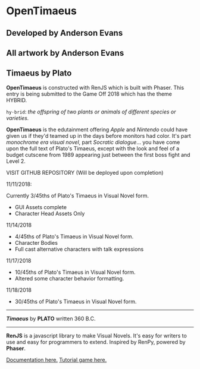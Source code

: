 # OpenTimaeus

## Developed by Anderson Evans
## All artwork by Anderson Evans
## Timaeus by Plato

**OpenTimaeus** is constructed with RenJS which is built with Phaser.  This entry is being submitted to the Game Off 2018 which has the theme HYBRID.

`hy·brid`: *the offspring of two plants or animals of different species or varieties.*

**OpenTimaeus** is the edutainment offering *Apple* and *Nintendo* could have given us if they'd teamed up in the days before monitors had color.  It's part *monochrome era visual novel*, part *Socratic dialogue*... you have come upon the full text of Plato's Timaeus, except with the look and feel of a budget cutscene from 1989 appearing just between the first boss fight and Level 2.

VISIT GITHUB REPOSITORY (Will be deployed upon completion)

11/11/2018:

Currently 3/45ths of Plato's Timaeus in Visual Novel form.
* GUI Assets complete
* Character Head Assets Only

11/14/2018

* 4/45ths of Plato's Timaeus in Visual Novel form.
* Character Bodies
* Full cast alternative characters with talk expressions

11/17/2018

* 10/45ths of Plato's Timaeus in Visual Novel form.
* Altered some character behavior formatting.

11/18/2018
* 30/45ths of Plato's Timaeus in Visual Novel form.

---

***Timaeus*** by **PLATO** written 360 B.C.

---

**RenJS** is a javascript library to make Visual Novels. It's easy for writers to use and easy for programmers to extend. Inspired by RenPy, powered by **Phaser**.

[Documentation here.](https://lunafromthemoon.github.io/RenJS/)
[Tutorial game here.](https://lunafromthemoon.itch.io/renjs)
